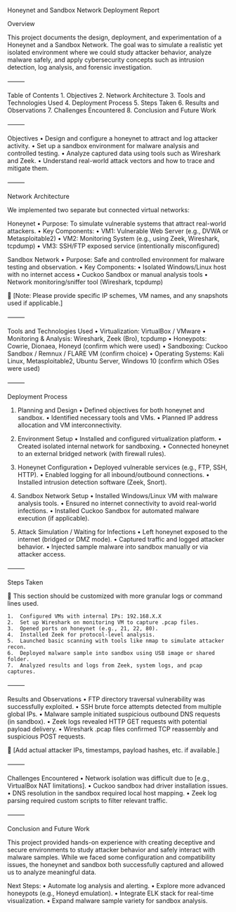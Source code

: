 Honeynet and Sandbox Network Deployment Report

Overview

This project documents the design, deployment, and experimentation of a Honeynet and a Sandbox Network. The goal was to simulate a realistic yet isolated environment where we could study attacker behavior, analyze malware safely, and apply cybersecurity concepts such as intrusion detection, log analysis, and forensic investigation.

⸻

Table of Contents
	1.	Objectives
	2.	Network Architecture
	3.	Tools and Technologies Used
	4.	Deployment Process
	5.	Steps Taken
	6.	Results and Observations
	7.	Challenges Encountered
	8.	Conclusion and Future Work

⸻

Objectives
	•	Design and configure a honeynet to attract and log attacker activity.
	•	Set up a sandbox environment for malware analysis and controlled testing.
	•	Analyze captured data using tools such as Wireshark and Zeek.
	•	Understand real-world attack vectors and how to trace and mitigate them.

⸻

Network Architecture

We implemented two separate but connected virtual networks:

Honeynet
	•	Purpose: To simulate vulnerable systems that attract real-world attackers.
	•	Key Components:
	•	VM1: Vulnerable Web Server (e.g., DVWA or Metasploitable2)
	•	VM2: Monitoring System (e.g., using Zeek, Wireshark, tcpdump)
	•	VM3: SSH/FTP exposed service (intentionally misconfigured)

Sandbox Network
	•	Purpose: Safe and controlled environment for malware testing and observation.
	•	Key Components:
	•	Isolated Windows/Linux host with no internet access
	•	Cuckoo Sandbox or manual analysis tools
	•	Network monitoring/sniffer tool (Wireshark, tcpdump)

📌 [Note: Please provide specific IP schemes, VM names, and any snapshots used if applicable.]

⸻

Tools and Technologies Used
	•	Virtualization: VirtualBox / VMware
	•	Monitoring & Analysis: Wireshark, Zeek (Bro), tcpdump
	•	Honeypots: Cowrie, Dionaea, Honeyd (confirm which were used)
	•	Sandboxing: Cuckoo Sandbox / Remnux / FLARE VM (confirm choice)
	•	Operating Systems: Kali Linux, Metasploitable2, Ubuntu Server, Windows 10 (confirm which OSes were used)

⸻

Deployment Process

1. Planning and Design
	•	Defined objectives for both honeynet and sandbox.
	•	Identified necessary tools and VMs.
	•	Planned IP address allocation and VM interconnectivity.

2. Environment Setup
	•	Installed and configured virtualization platform.
	•	Created isolated internal network for sandboxing.
	•	Connected honeynet to an external bridged network (with firewall rules).

3. Honeynet Configuration
	•	Deployed vulnerable services (e.g., FTP, SSH, HTTP).
	•	Enabled logging for all inbound/outbound connections.
	•	Installed intrusion detection software (Zeek, Snort).

4. Sandbox Network Setup
	•	Installed Windows/Linux VM with malware analysis tools.
	•	Ensured no internet connectivity to avoid real-world infections.
	•	Installed Cuckoo Sandbox for automated malware execution (if applicable).

5. Attack Simulation / Waiting for Infections
	•	Left honeynet exposed to the internet (bridged or DMZ mode).
	•	Captured traffic and logged attacker behavior.
	•	Injected sample malware into sandbox manually or via attacker access.

⸻

Steps Taken

📌 This section should be customized with more granular logs or command lines used.

	1.	Configured VMs with internal IPs: 192.168.X.X
	2.	Set up Wireshark on monitoring VM to capture .pcap files.
	3.	Opened ports on honeynet (e.g., 21, 22, 80).
	4.	Installed Zeek for protocol-level analysis.
	5.	Launched basic scanning with tools like nmap to simulate attacker recon.
	6.	Deployed malware sample into sandbox using USB image or shared folder.
	7.	Analyzed results and logs from Zeek, system logs, and pcap captures.

⸻

Results and Observations
	•	FTP directory traversal vulnerability was successfully exploited.
	•	SSH brute force attempts detected from multiple global IPs.
	•	Malware sample initiated suspicious outbound DNS requests (in sandbox).
	•	Zeek logs revealed HTTP GET requests with potential payload delivery.
	•	Wireshark .pcap files confirmed TCP reassembly and suspicious POST requests.

📌 [Add actual attacker IPs, timestamps, payload hashes, etc. if available.]

⸻

Challenges Encountered
	•	Network isolation was difficult due to [e.g., VirtualBox NAT limitations].
	•	Cuckoo sandbox had driver installation issues.
	•	DNS resolution in the sandbox required local host mapping.
	•	Zeek log parsing required custom scripts to filter relevant traffic.

⸻

Conclusion and Future Work

This project provided hands-on experience with creating deceptive and secure environments to study attacker behavior and safely interact with malware samples. While we faced some configuration and compatibility issues, the honeynet and sandbox both successfully captured and allowed us to analyze meaningful data.

Next Steps:
	•	Automate log analysis and alerting.
	•	Explore more advanced honeypots (e.g., Honeyd emulation).
	•	Integrate ELK stack for real-time visualization.
	•	Expand malware sample variety for sandbox analysis.
